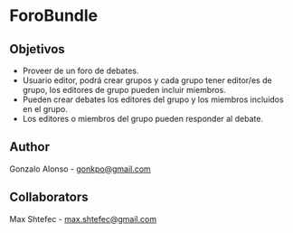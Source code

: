 # ForoBundle

## Objetivos
- Proveer de un foro de debates.
- Usuario editor, podrá crear grupos y cada grupo tener editor/es de grupo, los editores de grupo pueden incluir miembros.
- Pueden crear debates los editores del grupo y los miembros incluidos en el grupo.
- Los editores o miembros del grupo pueden responder al debate.

## Author

Gonzalo Alonso - gonkpo@gmail.com

## Collaborators

Max Shtefec - max.shtefec@gmail.com

